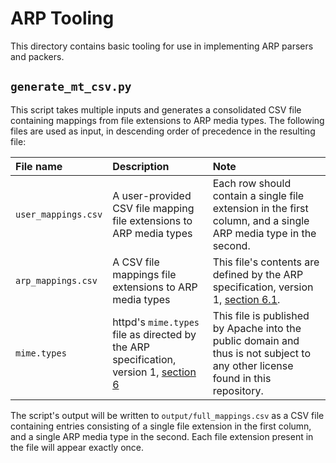 # ARP Tooling

This directory contains basic tooling for use in implementing ARP parsers and packers.

## `generate_mt_csv.py`

This script takes multiple inputs and generates a consolidated CSV file containing mappings from file extensions to ARP
media types. The following files are used as input, in descending order of precedence in the resulting file:

| File name | Description | Note |
| :-- | :-- | :-- |
| `user_mappings.csv` | A user-provided CSV file mapping file extensions to ARP media types | Each row should contain a single file extension in the first column, and a single ARP media type in the second. |
| `arp_mappings.csv` | A CSV file mappings file extensions to ARP media types | This file's contents are defined by the ARP specification, version 1, [section 6.1][2]. | |
| `mime.types` | httpd's `mime.types` file as directed by the ARP specification, version 1, [section 6][1] | This file is published by Apache into the public domain and thus is not subject to any other license found in this repository. |

The script's output will be written to `output/full_mappings.csv` as a CSV file containing entries consisting of a
single file extension in the first column, and a single ARP media type in the second. Each file extension present in the
file will appear exactly once.

[1]: https://github.com/caseif/libarp/blob/master/doc/SPEC.md#6-media-types
[2]: https://github.com/caseif/libarp/blob/master/doc/SPEC.md#61-arp-specific-mappings
